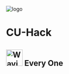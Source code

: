 ![logo](https://i.postimg.cc/25QVByRr/Email-Banners-Lite.png)

# CU-Hack
<h2> <img src="https://raw.githubusercontent.com/nixin72/nixin72/master/wave.gif" 
         alt="Waving hand animated gif"
         height="45"
         width="45" /> Every One</h2>
